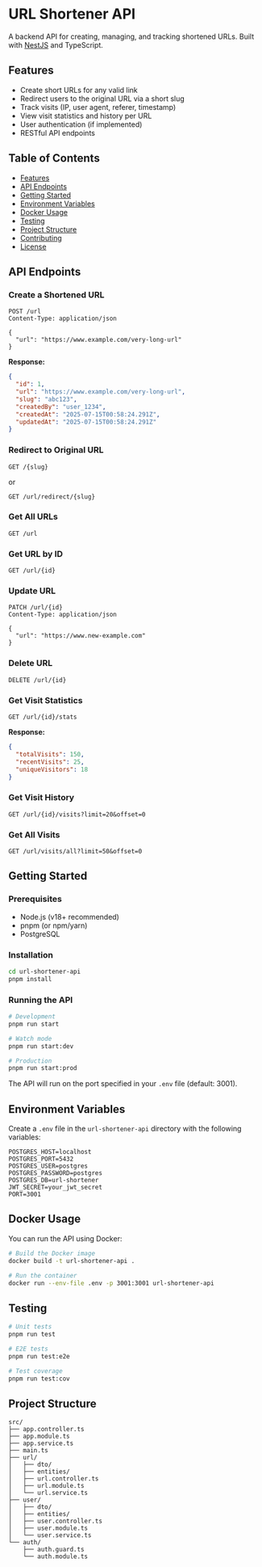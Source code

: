 # URL Shortener API

A backend API for creating, managing, and tracking shortened URLs. Built with [NestJS](https://nestjs.com/) and TypeScript.

## Features

- Create short URLs for any valid link
- Redirect users to the original URL via a short slug
- Track visits (IP, user agent, referer, timestamp)
- View visit statistics and history per URL
- User authentication (if implemented)
- RESTful API endpoints

## Table of Contents

- [Features](#features)
- [API Endpoints](#api-endpoints)
- [Getting Started](#getting-started)
- [Environment Variables](#environment-variables)
- [Docker Usage](#docker-usage)
- [Testing](#testing)
- [Project Structure](#project-structure)
- [Contributing](#contributing)
- [License](#license)

## API Endpoints

### Create a Shortened URL

```http
POST /url
Content-Type: application/json

{
  "url": "https://www.example.com/very-long-url"
}
```

**Response:**
```json
{
  "id": 1,
  "url": "https://www.example.com/very-long-url",
  "slug": "abc123",
  "createdBy": "user_1234",
  "createdAt": "2025-07-15T00:58:24.291Z",
  "updatedAt": "2025-07-15T00:58:24.291Z"
}
```

### Redirect to Original URL

```http
GET /{slug}
```
or
```http
GET /url/redirect/{slug}
```

### Get All URLs

```http
GET /url
```

### Get URL by ID

```http
GET /url/{id}
```

### Update URL

```http
PATCH /url/{id}
Content-Type: application/json

{
  "url": "https://www.new-example.com"
}
```

### Delete URL

```http
DELETE /url/{id}
```

### Get Visit Statistics

```http
GET /url/{id}/stats
```

**Response:**
```json
{
  "totalVisits": 150,
  "recentVisits": 25,
  "uniqueVisitors": 18
}
```

### Get Visit History

```http
GET /url/{id}/visits?limit=20&offset=0
```

### Get All Visits

```http
GET /url/visits/all?limit=50&offset=0
```

## Getting Started

### Prerequisites

- Node.js (v18+ recommended)
- pnpm (or npm/yarn)
- PostgreSQL

### Installation

```bash
cd url-shortener-api
pnpm install
```

### Running the API

```bash
# Development
pnpm run start

# Watch mode
pnpm run start:dev

# Production
pnpm run start:prod
```

The API will run on the port specified in your `.env` file (default: 3001).

## Environment Variables

Create a `.env` file in the `url-shortener-api` directory with the following variables:

```
POSTGRES_HOST=localhost
POSTGRES_PORT=5432
POSTGRES_USER=postgres
POSTGRES_PASSWORD=postgres
POSTGRES_DB=url-shortener
JWT_SECRET=your_jwt_secret
PORT=3001
```

## Docker Usage

You can run the API using Docker:

```bash
# Build the Docker image
docker build -t url-shortener-api .

# Run the container
docker run --env-file .env -p 3001:3001 url-shortener-api
```

## Testing

```bash
# Unit tests
pnpm run test

# E2E tests
pnpm run test:e2e

# Test coverage
pnpm run test:cov
```

## Project Structure

```
src/
├── app.controller.ts
├── app.module.ts
├── app.service.ts
├── main.ts
├── url/
│   ├── dto/
│   ├── entities/
│   ├── url.controller.ts
│   ├── url.module.ts
│   └── url.service.ts
├── user/
│   ├── dto/
│   ├── entities/
│   ├── user.controller.ts
│   ├── user.module.ts
│   └── user.service.ts
└── auth/
    ├── auth.guard.ts
    └── auth.module.ts
```